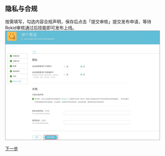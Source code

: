 ## 隐私与合规

按需填写，勾选内容合规声明，保存后点击「提交审核」提交发布申请，等待Rokid审核通过后技能即可发布上线。
![](images/06-隐私与合规.png)

[下一步](skill-store.md)